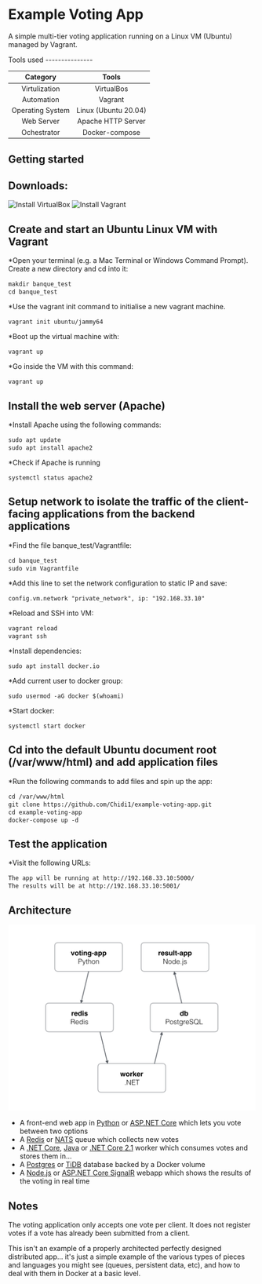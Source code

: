 Example Voting App
=========

A simple multi-tier voting application running on a Linux VM (Ubuntu) managed by Vagrant.  

Tools used
--------------- <br>  

| Category | Tools |  
| :----: | :----: |  
| Virtulization | VirtualBos |  
| Automation | Vagrant |  
| Operating System | Linux (Ubuntu 20.04) |  
| Web Server | Apache HTTP Server |  
| Ochestrator | Docker-compose |  


Getting started
---------------  

## Downloads:
![Install VirtualBox](https://www.virtualbox.org/)
![Install Vagrant](https://www.vagrantup.com/)  

## Create and start an Ubuntu Linux VM with Vagrant  

*Open your terminal (e.g. a Mac Terminal or Windows Command Prompt). Create a new directory and cd into it:    
```
makdir banque_test
cd banque_test
```  
*Use the vagrant init command to initialise a new vagrant machine.  
```
vagrant init ubuntu/jammy64  
```
*Boot up the virtual machine with:  
```
vagrant up
```
*Go inside the VM with this command:
```
vagrant up  
```  

## Install the web server (Apache)  

*Install Apache using the following commands:
```
sudo apt update 
sudo apt install apache2  
```  
*Check if Apache is running
```  
systemctl status apache2  
```  

## Setup network to isolate the traffic of the client-facing applications from the backend applications  

*Find the file banque_test/Vagrantfile:  
```
cd banque_test
sudo vim Vagrantfile
```
*Add this line to set the network configuration to static IP and save:  
```
config.vm.network "private_network", ip: "192.168.33.10"  
```  

*Reload and SSH into VM:
```
vagrant reload
vagrant ssh
```  

*Install dependencies:
```
sudo apt install docker.io
```  
*Add current user to docker group:
```  
sudo usermod -aG docker $(whoami)
```  
*Start docker:
```  
systemctl start docker
```  

## Cd into the default Ubuntu document root (/var/www/html) and add application files

*Run the following commands to add files and spin up the app:
```  
cd /var/www/html
git clone https://github.com/Chidi1/example-voting-app.git
cd example-voting-app
docker-compose up -d
```  

## Test the application  

*Visit the following URLs:
```  
The app will be running at http://192.168.33.10:5000/ 
The results will be at http://192.168.33.10:5001/ 
```  

Architecture
-----

![Architecture diagram](architecture.png)

* A front-end web app in [Python](/vote) or [ASP.NET Core](/vote/dotnet) which lets you vote between two options
* A [Redis](https://hub.docker.com/_/redis/) or [NATS](https://hub.docker.com/_/nats/) queue which collects new votes
* A [.NET Core](/worker/src/Worker), [Java](/worker/src/main) or [.NET Core 2.1](/worker/dotnet) worker which consumes votes and stores them in…
* A [Postgres](https://hub.docker.com/_/postgres/) or [TiDB](https://hub.docker.com/r/dockersamples/tidb/tags/) database backed by a Docker volume
* A [Node.js](/result) or [ASP.NET Core SignalR](/result/dotnet) webapp which shows the results of the voting in real time


Notes
-----

The voting application only accepts one vote per client. It does not register votes if a vote has already been submitted from a client.

This isn't an example of a properly architected perfectly designed distributed app... it's just a simple 
example of the various types of pieces and languages you might see (queues, persistent data, etc), and how to 
deal with them in Docker at a basic level. 
